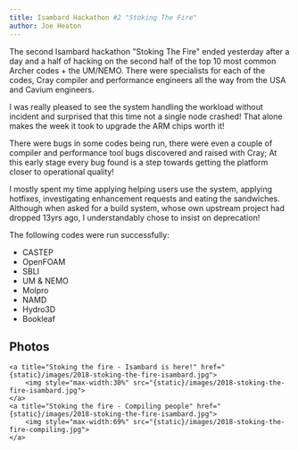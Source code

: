 ```yaml
---
title: Isambard Hackathon #2 "Stoking The Fire"
author: Joe Heaton
---
```


The second Isambard hackathon "Stoking The Fire" ended yesterday after a day and a half of hacking on the second half of the top 10 most common Archer codes + the UM/NEMO. There were specialists for each of the codes, Cray compiler and performance engineers all the way from the USA and Cavium engineers.

 

I was really pleased to see the system handling the workload without incident and surprised that this time not a single node crashed! That alone makes the week it took to upgrade the ARM chips worth it!

 

There were bugs in some codes being run, there were even a couple of compiler and performance tool bugs discovered and raised with Cray; At this early stage every bug found is a step towards getting the platform closer to operational quality!

 

I mostly spent my time applying helping users use the system, applying hotfixes, investigating enhancement requests and eating the sandwiches. Although when asked for a build system, whose own upstream project had dropped 13yrs ago, I understandably chose to insist on deprecation!

 

The following codes were run successfully:

* CASTEP
* OpenFOAM
* SBLI
* UM & NEMO
* Molpro
* NAMD
* Hydro3D
* Bookleaf

<div class="gallery">
    <h2>Photos</h2>

    <a title="Stoking the fire - Isambard is here!" href="{static}/images/2018-stoking-the-fire-isambard.jpg">
        <img style="max-width:30%" src="{static}/images/2018-stoking-the-fire-isambard.jpg">
    </a>
    <a title="Stoking the fire - Compiling people" href="{static}/images/2018-stoking-the-fire-isambard.jpg">
        <img style="max-width:69%" src="{static}/images/2018-stoking-the-fire-compiling.jpg">
    </a>
</div>

